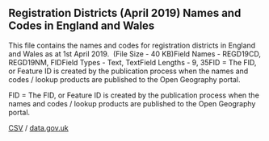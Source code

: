## Registration Districts (April 2019) Names and Codes in England and Wales

This file contains the names and codes for registration districts in England and Wales as at 1st April 2019.  (File Size - 40 KB)Field Names - REGD19CD, REGD19NM, FIDField Types - Text, TextField Lengths - 9, 35FID = The FID, or Feature ID is created by
the publication process when the names and codes / lookup products are
published to the Open Geography portal. 

FID = The FID, or Feature ID is created by
the publication process when the names and codes / lookup products are
published to the Open Geography portal. 

[CSV](../csv/266.csv) / [data.gov.uk](https://data.gov.uk/dataset/df41ff41-772b-4487-9923-a3ac50cb1788/registration-districts-april-2019-names-and-codes-in-england-and-wales)

